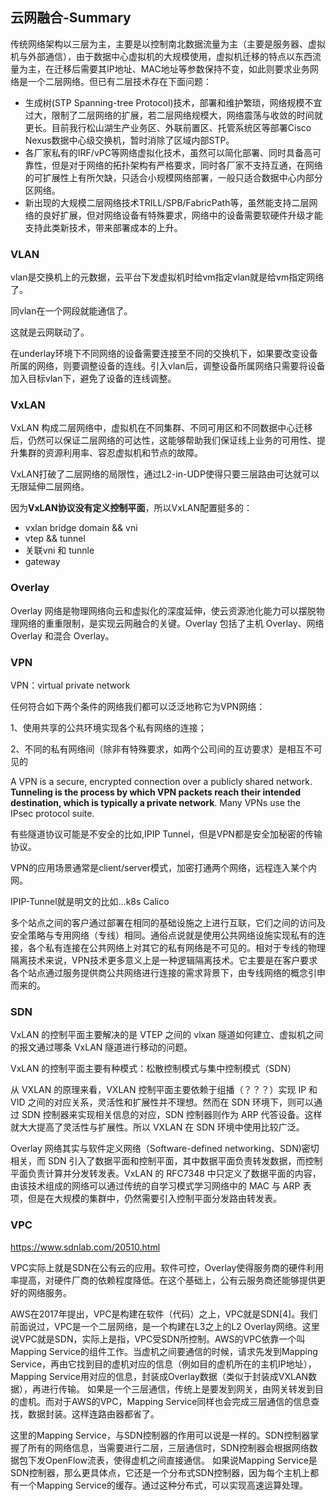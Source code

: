## 云网融合-Summary

传统网络架构以三层为主，主要是以控制南北数据流量为主（主要是服务器、虚拟机与外部通信），由于数据中心虚拟机的大规模使用，虚拟机迁移的特点以东西流量为主，在迁移后需要其IP地址、MAC地址等参数保持不变，如此则要求业务网络是一个二层网络。但已有二层技术存在下面问题：

- 生成树(STP Spanning-tree Protocol)技术，部署和维护繁琐，网络规模不宜过大，限制了二层网络的扩展，若二层网络规模大，网络震荡与收敛的时间就更长。目前我行松山湖生产业务区、外联前置区、托管系统区等部署Cisco Nexus数据中心级交换机，暂时消除了区域内部STP。
- 各厂家私有的IRF/vPC等网络虚拟化技术，虽然可以简化部署、同时具备高可靠性，但是对于网络的拓扑架构有严格要求，同时各厂家不支持互通，在网络的可扩展性上有所欠缺，只适合小规模网络部署，一般只适合数据中心内部分区网络。
- 新出现的大规模二层网络技术TRILL/SPB/FabricPath等，虽然能支持二层网络的良好扩展，但对网络设备有特殊要求，网络中的设备需要软硬件升级才能支持此类新技术，带来部署成本的上升。



### VLAN

vlan是交换机上的元数据，云平台下发虚拟机时给vm指定vlan就是给vm指定网络了。

同vlan在一个网段就能通信了。

这就是云网联动了。

在underlay环境下不同网络的设备需要连接至不同的交换机下，如果要改变设备所属的网络，则要调整设备的连线。引入vlan后，调整设备所属网络只需要将设备加入目标vlan下，避免了设备的连线调整。

### VxLAN

VxLAN 构成二层网络中，虚拟机在不同集群、不同可用区和不同数据中心迁移后，仍然可以保证二层网络的可达性，这能够帮助我们保证线上业务的可用性、提升集群的资源利用率、容忍虚拟机和节点的故障。

VxLAN打破了二层网络的局限性，通过L2-in-UDP使得只要三层路由可达就可以无限延伸二层网络。

因为**VxLAN协议没有定义控制平面**，所以VxLAN配置挺多的：

* vxlan bridge domain && vni
* vtep && tunnel
* 关联vni 和 tunnle
* gateway

### Overlay

Overlay 网络是物理网络向云和虚拟化的深度延伸，使云资源池化能力可以摆脱物理网络的重重限制，是实现云网融合的关键。Overlay 包括了主机 Overlay、网络 Overlay 和混合 Overlay。

### VPN

VPN：virtual private network

任何符合如下两个条件的网络我们都可以泛泛地称它为VPN网络：

1、使用共享的公共环境实现各个私有网络的连接；

2、不同的私有网络间（除非有特殊要求，如两个公司间的互访要求）是相互不可见的



A VPN is a secure, encrypted connection over a publicly shared network. **Tunneling is the process by which VPN packets reach their intended destination, which is typically a private network**. Many VPNs use the IPsec protocol suite.

有些隧道协议可能是不安全的比如,IPIP Tunnel，但是VPN都是安全加秘密的传输协议。

VPN的应用场景通常是client/server模式，加密打通两个网络，远程连入某个内网。

IPIP-Tunnel就是明文的比如...k8s Calico

多个站点之间的客户通过部署在相同的基础设施之上进行互联，它们之间的访问及安全策略与专用网络（专线）相同。通俗点说就是使用公共网络设施实现私有的连接，各个私有连接在公共网络上对其它的私有网络是不可见的。相对于专线的物理隔离技术来说，VPN技术更多意义上是一种逻辑隔离技术。它主要是在客户要求各个站点通过服务提供商公共网络进行连接的需求背景下，由专线网络的概念引申而来的。



### SDN

VxLAN 的控制平面主要解决的是 VTEP 之间的 vlxan 隧道如何建立、虚拟机之间的报文通过哪条 VxLAN 隧道进行移动的问题。

VxLAN 的控制平面主要有种模式：松散控制模式与集中控制模式（SDN）



从 VXLAN 的原理来看，VXLAN 控制平面主要依赖于组播（？？？）实现 IP 和 VID 之间的对应关系，灵活性和扩展性并不理想。然而在 SDN 环境下，则可以通过 SDN 控制器来实现相关信息的对应，SDN 控制器则作为 ARP 代答设备。这样 就大大提高了灵活性与扩展性。所以 VXLAN 在 SDN 环境中使用比较广泛。

Overlay 网络其实与软件定义网络（Software-defined networking、SDN)密切相关，而 SDN 引入了数据平面和控制平面，其中数据平面负责转发数据，而控制平面负责计算并分发转发表。VxLAN 的 RFC7348 中只定义了数据平面的内容，由该技术组成的网络可以通过传统的自学习模式学习网络中的 MAC 与 ARP 表项，但是在大规模的集群中，仍然需要引入控制平面分发路由转发表。

### VPC

https://www.sdnlab.com/20510.html

VPC实际上就是SDN在公有云的应用。软件可控，Overlay使得服务商的硬件利用率提高，对硬件厂商的依赖程度降低。在这个基础上，公有云服务商还能够提供更好的网络服务。

AWS在2017年提出，VPC是构建在软件（代码）之上，VPC就是SDN[4]。我们前面说过，VPC是一个二层网络，是一个构建在L3之上的L2 Overlay网络。这里说VPC就是SDN，实际上是指，VPC受SDN所控制。AWS的VPC依靠一个叫Mapping Service的组件工作。当虚机之间要通信的时候，请求先发到Mapping Service，再由它找到目的虚机对应的信息（例如目的虚机所在的主机IP地址），Mapping Service用对应的信息，封装成Overlay数据（类似于封装成VXLAN数据），再进行传输。
如果是一个三层通信，传统上是要发到网关，由网关转发到目的虚机。而对于AWS的VPC，Mapping Service同样也会完成三层通信的信息查找，数据封装。这样连路由器都省了。

这里的Mapping Service，与SDN控制器的作用可以说是一样的。SDN控制器掌握了所有的网络信息，当需要进行二层，三层通信时，SDN控制器会根据网络数据包下发OpenFlow流表，使得虚机之间直接通信。
如果说Mapping Service是SDN控制器，那么更具体点，它还是一个分布式SDN控制器，因为每个主机上都有一个Mapping Service的缓存。通过这种分布式，可以实现高速运算处理。
